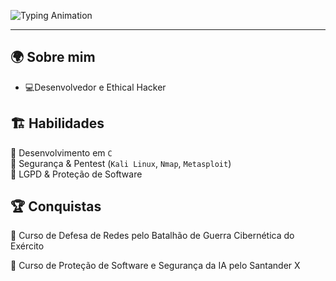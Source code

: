 ![Typing Animation](https://readme-typing-svg.demolab.com?font=Press+Start+2P&size=18&pause=1000&color=00AEEF&center=true&vCenter=true&multiline=true&width=500&height=80&lines=🧑‍💻+Steve+está+codando...;💻+Formatando+um+Bloco+de+Comandos!;+⛏️+Programando+o+Mundo!)

---

## 🌍 **Sobre mim**  
- 💻Desenvolvedor e Ethical Hacker 

## 🏗️ **Habilidades**  
🔹 Desenvolvimento em `C`  
🔹 Segurança & Pentest (`Kali Linux`, `Nmap`, `Metasploit`)  
🔹 LGPD & Proteção de Software  

## 🏆 **Conquistas**
🏅 Curso de Defesa de Redes pelo Batalhão de Guerra Cibernética do Exército

🏅 Curso de Proteção de Software e Segurança da IA pelo Santander X  
